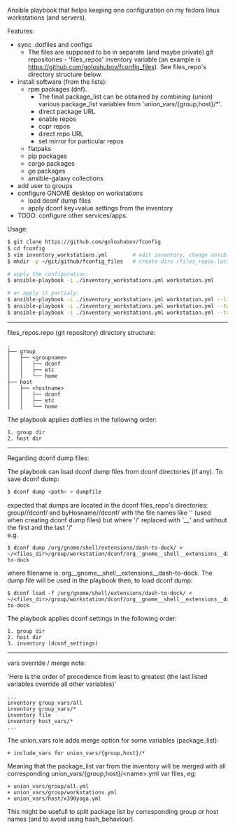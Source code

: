 Ansible playbook that helps keeping one configuration on my fedora linux workstations (and servers).

Features:
- sync .dotfiles and configs
  - The files are supposed to be in separate (and maybe private) git repositories - 'files_repos' inventory variable (an example is https://github.com/goloshubov/fconfig_files). See files_repo's directory structure below.
- install software (from the lists):
  - rpm packages (dnf). 
    - The final package_list can be obtained by combining (union) various package_list variables from 'union_vars/{group,host}/*'.
    - direct package URL
    - enable repos
    - copr repos
    - direct repo URL
    - set mirror for particular repos
  - flatpaks
  - pip packages
  - cargo packages
  - go packages
  - ansible-galaxy collections
- add user to groups
- configure GNOME desktop on workstations 
  - load dconf dump files
  - apply dconf key=value settings from the inventory
- TODO: configure other services/apps.

Usage:
```bash
$ git clone https://github.com/goloshubov/fconfig
$ cd fconfig
$ vim inventory_workstations.yml        # edit inventory, change ansible_user, files_repos variables
$ mkdir -p ~/git/github/fconfig_files   # create dirs (files_repos.localpath variables)

# apply the configuration:
$ ansible-playbook -i ./inventory_workstations.yml workstation.yml

# or apply it partialy:
$ ansible-playbook -i ./inventory_workstations.yml workstation.yml --list-tags
$ ansible-playbook -i ./inventory_workstations.yml workstation.yml --tags dotfiles
$ ansible-playbook -i ./inventory_workstations.yml workstation.yml --tags packages,flatpaks

```

---
files_repos.repo  (git repository) directory structure:
```
.
├── group
│   ├── <groupname>
│   │   ├── dconf
│   │   ├── etc
│   │   └── home
├── host
│   ├── <hostname>
│   │   ├── dconf
│   │   ├── etc
│   │   └── home
```
The playbook applies dotfiles in the following order:
```
1. group dir
2. host dir
```

---
Regarding dconf dump files:

The playbook can load dconf dump files from dconf directories (if any). To save dconf dump:
```bash
$ dconf dump <path> > dumpfile
```
expected that dumps are located in the dconf files_repo's directories:
group/<groupname>/dconf/ and byHosname/<hostname>/dconf/
with the file names like '<path>' (used when creating dconf dump files) but where '/' replaced with '__' and without the first and the last '/'\
e.g.
```
$ dconf dump /org/gnome/shell/extensions/dash-to-dock/ > ~/<files_dir>/group/workstation/dconf/org__gnome__shell__extensions__dash-to-dock
```
where filename is: org__gnome__shell__extensions__dash-to-dock. The dump file will be used in the playbook then, to load dconf dump:
```
$ dconf load -f /org/gnome/shell/extensions/dash-to-dock/ < ~/<files_dir>/group/workstation/dconf/org__gnome__shell__extensions__dash-to-dock
```
The playbook applies dconf settings in the following order:
```
1. group dir
2. host dir
3. inventory (dconf_settings)
```

---
vars override / merge note:

'Here is the order of precedence from least to greatest (the last listed variables override all other variables)'
```
...
inventory group_vars/all
inventory group_vars/*
inventory file
inventory host_vars/*
...
```

The union_vars role adds merge option for some variables (package_list):
```
+ include_vars for union_vars/{group,host}/*
```

Meaning that the package_list var from the inventory will be merged with all corresponding union_vars/{group,host}/\<name\>.yml var files, eg:
```
+ union_vars/group/all.yml
+ union_vars/group/workstations.yml
+ union_vars/host/x390yoga.yml
```

This might be usefull to split package list by corresponding group or host names (and to avoid using hash_behaviour).

